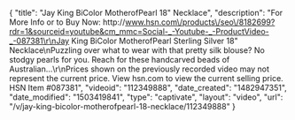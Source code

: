 {
    "title": "Jay King BiColor MotherofPearl 18\" Necklace",
    "description": "For More Info or to Buy Now: http:\/\/www.hsn.com\/products\/seo\/8182699?rdr=1&sourceid=youtube&cm_mmc=Social-_-Youtube-_-ProductVideo-_-087381\r\nJay King BiColor MotherofPearl Sterling Silver 18\" Necklace\nPuzzling over what to wear with that pretty silk blouse? No stodgy pearls for you. Reach for these handcarved beads of Australian...\r\nPrices shown on the previously recorded video may not represent the current price.  View hsn.com to view the current selling price. HSN Item #087381",
    "videoid": "112349888",
    "date_created": "1482947351",
    "date_modified": "1503419841",
    "type": "captivate",
    "layout": "video",
    "url": "\/v\/jay-king-bicolor-motherofpearl-18-necklace\/112349888"
}